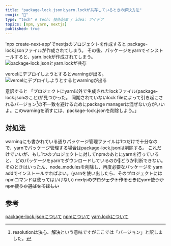 ```yaml
---
title: "package-lock.jsonとyarn.lockが共存しているときの解決方法"
emoji: "🔐"
type: "tech" # tech: 技術記事 / idea: アイデア
topics: [npm, yarn, nextjs]
published: true
---
```



'npx create-next-app'でnextjsのプロジェクトを作成すると
package-lock.jsonファイルが作成されてしまう。
その後、パッケージをyarnでインストールすると、yarn.lockが作成されてしまう。
![package-lock.jsonとyarn.lockが共存](https://gyazo.com/ca199476f6a108423b624c8ab2432246.pngs)

vercelにデプロイしようとするとwarningが出る。
![vercelにデプロイしようとするとwarningが出る](https://gyazo.com/83db4a16b393f452ff9527952c14f1c5.png)

意訳すると
「プロジェクトにyarn以外で生成されたlockファイル(package-lock.jsonのこと)が見つかった。
同期されていないlock fileによって引き起こされるバージョン[^1]の不一致を避けるためにpackage managerは混ぜない方がいいよ。このwarningを消すには、package-lock.jsonを削除しよう。」
[^1]: resolutionは決心、解決という意味ですがここでは「バージョン」と訳しました。

## 対処法

warningにも書かれている通りパッケージ管理ファイルは1つだけで十分なので、yarnでパッケージ管理する場合はpackage-lock.jsonは削除する。
これだけでいいが、もし1つのプロジェクトに対してnpmのあとにyarnを行っていると、
どのパッケージをyarnでダウンロードしているのかどうか判断できない。
そのときはいったん、node_modulesを削除し、再度必要なパッケージを
yarn addでインストールすればよい。(yarnを使い出したら、そのプロジェクトにはnpmコマンドは使ってはいけない) 
~~nextjsのプロジェクト作るときにyarn使うかnpm使うか選ばせてほしい~~

## 参考

[package-lock.jsonについて](https://docs.npmjs.com/cli/v7/configuring-npm/package-lock-json)
[npmについて](https://www.npmjs.com/)
[yarn.lockについて](https://classic.yarnpkg.com/en/docs/yarn-lock/)